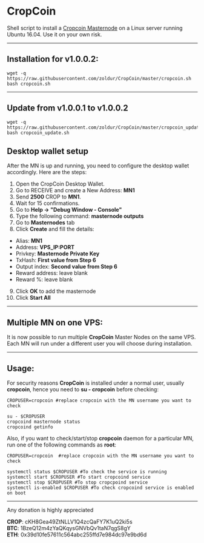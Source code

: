 # CropCoin
Shell script to install a [Cropcoin Masternode](https://bitcointalk.org/index.php?topic=2863802.0) on a Linux server running Ubuntu 16.04. Use it on your own risk.  

***
## Installation for v1.0.0.2:  
```
wget -q https://raw.githubusercontent.com/zoldur/CropCoin/master/cropcoin.sh  
bash cropcoin.sh
```
***

## Update from v1.0.0.1 to v1.0.0.2
```
wget -q https://raw.githubusercontent.com/zoldur/CropCoin/master/cropcoin_update.sh
bash cropcoin_update.sh
```

## Desktop wallet setup  


After the MN is up and running, you need to configure the desktop wallet accordingly. Here are the steps:  
1. Open the CropCoin Desktop Wallet.  
2. Go to RECEIVE and create a New Address: **MN1**  
3. Send **2500** CROP to **MN1**.  
4. Wait for 15 confirmations.  
5. Go to **Help -> "Debug Window - Console"**  
6. Type the following command: **masternode outputs**  
7. Go to **Masternodes** tab  
8. Click **Create** and fill the details:  
* Alias: **MN1**  
* Address: **VPS_IP:PORT**  
* Privkey: **Masternode Private Key**  
* TxHash: **First value from Step 6**  
* Output index:  **Second value from Step 6**  
* Reward address: leave blank  
* Reward %: leave blank  
9. Click **OK** to add the masternode  
10. Click **Start All**  

***

## Multiple MN on one VPS:

It is now possible to run multiple **CropCoin** Master Nodes on the same VPS. Each MN will run under a different user you will choose during installation.  

***

## Usage:

For security reasons **CropCoin** is installed under a normal user, usually **cropcoin**, hence you need to **su - cropcoin** before checking:  

```
CROPUSER=cropcoin #replace cropcoin with the MN username you want to check  

su - $CROPUSER
cropcoind masternode status  
cropcoind getinfo
```

Also, if you want to check/start/stop **cropcoin** daemon for a particular MN, run one of the following commands as **root**:

```
CROPUSER=cropcoin  #replace cropcoin with the MN username you want to check  
  
systemctl status $CROPUSER #To check the service is running  
systemctl start $CROPUSER #To start cropcoind service  
systemctl stop $CROPUSER #To stop cropcpoind service  
systemctl is-enabled $CROPUSER #To check cropcoind service is enabled on boot  
```  

***
  
Any donation is highly appreciated  

**CROP**: cKH8Gea49ZtNLLV1Q4zcQaFY7K1uQ2ki5s  
**BTC**: 1BzeQ12m4zYaQKqysGNVbQv1taN7qgS8gY  
**ETH**: 0x39d10fe57611c564abc255ffd7e984dc97e9bd6d  
